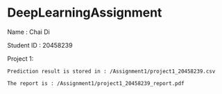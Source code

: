 # DeepLearningAssignment

Name : Chai Di

Student ID : 20458239

Project 1:

    Prediction result is stored in : /Assignment1/project1_20458239.csv

    The report is : /Assignment1/project1_20458239_report.pdf
